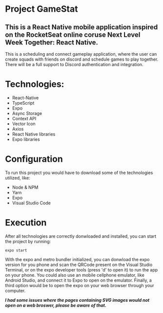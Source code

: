 # Project GameStat
## This is a React Native mobile application inspired on the RocketSeat online coruse Next Level Week Together: React Native.

This is a scheduling and connect gameplay application, where the user can create squads with friends on discord and schedule games to play together.
There will be a full support to Discord authentication and integration.

# Technologies:
- React-Native
- TypeScript
- Expo
- Async Storage
- Context API
- Vector Icon
- Axios
- React Native libraries
- Expo libraries
  
 # Configuration
  To run this project you would have to download some of the technologies utilized, like:
- Node & NPM
- Yarn
- Expo
- Visual Studio Code
    
 # Execution
  After all technologies are correctly donwloaded and installed, you can start the project by running:
  
  ```expo start```
  
  With the expo and metro bundler initialized, you can donwload the expo version for you phone and scan the QRCode present on the Visual Studio Terminal, or on the expo developer tools (press 'd' to open it) to run the app on your phone.
  You could also use an mobile cellphone emulator, like Android Studio, and connect it to Expo to open on the emulator. Finally, a third option would be to open the expo on your web browser through your computer.
  
  ***I had some issues where the pages containing SVG images would not open on a web broswer, please be aware of that.***
  
  
